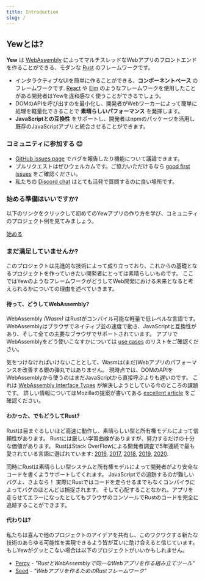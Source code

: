 ```yaml
---
title: Introduction
slug: /
---
```


## Yewとは?

**Yew** は [WebAssembly](https://webassembly.org/) によってマルチスレッドなWebアプリのフロントエンドを作ることができる、モダンな [Rust](https://www.rust-lang.org/) のフレームワークです。

* インタラクティブなUIを簡単に作ることができる、**コンポーネントベース** のフレームワークです. [React](https://reactjs.org/) や [Elm](https://elm-lang.org/) のようなフレームワークを使用したことがある開発者はYewを違和感なく使うことができるでしょう。
* DOMのAPIを呼び出すのを最小化し、開発者がWebワーカーによって簡単に処理を軽量化できることで **素晴らしいパフォーマンス** を発揮します。
* **JavaScriptとの互換性** をサポートし、開発者はnpmのパッケージを活用し既存のJavaScriptアプリと統合させることができます。

### コミュニティに参加する 😊

* [GitHub issues page](https://github.com/yewstack/yew/issues) でバグを報告したり機能について議論できます。
* プルリクエストはぜひウェルカムです。ご協力いただけるなら [good first issues](https://github.com/yewstack/yew/issues?q=is%3Aopen+is%3Aissue+label%3A%22good+first+issue%22) をご確認ください。
* 私たちの [Discord chat](https://discord.gg/VQck8X4) はとても活発で質問するのに良い場所です。

### 始める準備はいいですか?

以下のリンクをクリックして初めてのYewアプリの作り方を学び、コミュニティのプロジェクト例を見てみましょう。

[始める](getting-started/project-setup.md)

### まだ満足していませんか?

このプロジェクトは先進的な技術によって成り立っており、これからの基礎となるプロジェクトを作っていきたい開発者にとっては素晴らしいものです。
ここではYewのようなフレームワークがどうしてWeb開発における未来となると考えられるかについての理由を述べていきます。

#### 待って、どうしてWebAssembly?

WebAssembly _\(Wasm\)_ はRustがコンパイル可能な軽量で低レベルな言語です。
WebAssemblyはブラウザでネイティブ並の速度で動き、JavaScriptと互換性があり、そして全ての主要なブラウザでサポートされています。
アプリでWebAssemblyをどう使いこなすかについては [use cases](https://webassembly.org/docs/use-cases/) のリストをご確認ください。

気をつけなければいけないこととして、Wasmは\(まだ\)Webアプリのパフォーマンスを改善する銀の弾丸ではありません。
現時点では、DOMのAPIをWebAssemblyから使うのはまだJavaScriptから直接呼ぶよりも遅いのです。
これは [WebAssembly Interface Types](https://github.com/WebAssembly/interface-types/blob/master/proposals/interface-types/Explainer.md) が解決しようとしている今のところの課題です。
詳しい情報についてはMozillaの提案が書いてある [excellent article](https://hacks.mozilla.org/2019/08/webassembly-interface-types/)
をご確認ください。

#### わかった、でもどうしてRust?

Rustは目まぐるしいほど高速に動作し、素晴らしい型と所有権モデルによって信頼性があります。
Rustには厳しい学習曲線がありますが、努力するだけの十分な価値があります。
RustはStack OverFlowによる開発者調査で5年連続で最も愛されている言語に選ばれています:
[2016](https://insights.stackoverflow.com/survey/2016#technology-most-loved-dreaded-and-wanted), 
[2017](https://insights.stackoverflow.com/survey/2017#most-loved-dreaded-and-wanted), 
[2018](https://insights.stackoverflow.com/survey/2018#technology-_-most-loved-dreaded-and-wanted-languages), 
[2019](https://insights.stackoverflow.com/survey/2019#technology-_-most-loved-dreaded-and-wanted-languages), 
[2020](https://insights.stackoverflow.com/survey/2020#most-loved-dreaded-and-wanted).

同時にRustは素晴らしい型システムと所有権モデルによって開発者がより安全なコードを書くようサポートしてくれます。
JavaScriptでの追跡するのが難しいバグよ、さよなら！
実際にRustではコードを走らせるまでもなくコンパイラによってバグのほとんどは捕捉されます。
そして心配することなかれ、アプリを走らせてエラーになったとしてもブラウザのコンソールでRustのコードを完全に追跡することができます。

#### 代わりは?

私たちは喜んで他のプロジェクトのアイデアを共有し、このワクワクする新たな技術のあらゆる可能性を実現できるよう皆が互いに助け合えると信じています。
もしYewがグッとこない場合は以下のプロジェクトがいいかもしれません。

* [Percy](https://github.com/chinedufn/percy) - _"RustとWebAssemblyで同一なWebアプリを作る組み立てツール"_
* [Seed](https://github.com/seed-rs/seed) - _"Webアプリを作るためのRustフレームワーク"_
